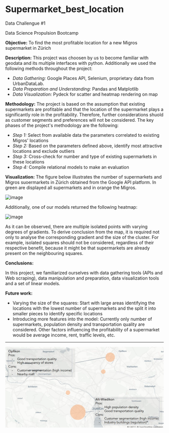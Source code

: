 Supermarket_best_location
==============================

Data Challengue #1

Data Science Propulsion Bootcamp


**Objective:** To find the most profitable location for a new Migros supermarket in Zürich

**Description:** This project was choosen by us to become familiar with geodata and its multiple interfaces with python. 
Additionally we used the following methods throughout the project: 
    
- *Data Gathering:*  Google Places API, Selenium, proprietary data from UrbanDataLab.
- *Data Preparation and Understanding:* Pandas and Matplotlib   
- *Data Visualization:* Pydeck for scatter and heatmap rendering on map

**Methodology:** The project is based on the assumption that existing supermarkets are profitable and that the location of the supermarket plays a significantly role in the profitability. Therefore, further considerations shuold as customer segments and preferences will not be considered. The key phases of the project's methodology are the following:

- *Step 1:* Select from available data the parameters correlated to existing Migros' locations
- *Step 2:* Based on the parameters defined above, identify most attractive locations and exclude outliers
- *Step 3:* Cross-check for number and type of existing supermarkets in these locations
- *Step 4:* Compile relational models to make an evaluation 

**Visualization:**
The figure below illustrates the number of supermarkets and Migros suoermarkets in Zürich obtained from the Google API platform. In green are displayed all supermarkets and in orange the Migros.

![image](https://user-images.githubusercontent.com/37544176/132989865-bdd44bea-c288-4b52-b2c6-790691e3c877.png)


Additionally, one of our models returned the following heatmap:

![image](https://user-images.githubusercontent.com/37544176/132990032-26a32443-5e33-41fa-8b6d-05cea1c985d5.png)

As it can be observed, there are multiple isolated points with varying degrees of gradients. To derive conclusion from the map, it is required not only to analyse the corresponding gradient and the size of the cluster. For example, isolated squares should not be considered, regardless of their respective benefit, because it might be that supermarkets are already present on the neighbouring squares.

**Conclusions:**

In this project, we familiarized ourselves with data gathering tools (APIs and Web scraping), data manipulation and preparation, data visualization tools and a set of linear models. 

**Future work:**

- Varying the size of the squares: Start with large areas identifying the locations with the lowest number of supermarkets and the split it into smaller pieces to identify specific locations
- Introducing more features into the model: Currently only number of supermarkets, population density and transportation quality are considered. Other factors influencing the profitability of a supermarket would be average income, rent, traffic levels, etc.

--------

![conclusions](https://github.com/wanaguirre/Challenge-Migros-1-Propulsion-Academy/blob/18cc8a94576f3fc882c5333587bd4b9b925e8993/Workbooks/Visualization/images/conclusions.jpg)
